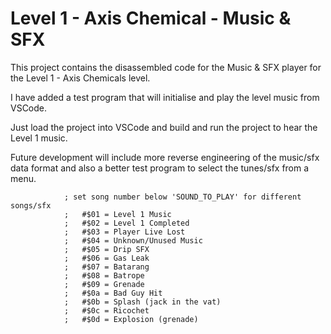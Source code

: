 # Level 1 - Axis Chemical - Music & SFX

This project contains the disassembled code for the Music & SFX player for the Level 1 - Axis Chemicals level.

I have added a test program that will initialise and play the level music from VSCode.

Just load the project into VSCode and build and run the project to hear the Level 1 music.

Future development will include more reverse engineering of the music/sfx data format and also a better test program to select the tunes/sfx from a menu.

                ; set song number below 'SOUND_TO_PLAY' for different songs/sfx
                ;   #$01 = Level 1 Music
                ;   #$02 = Level 1 Completed
                ;   #$03 = Player Live Lost
                ;   #$04 = Unknown/Unused Music
                ;   #$05 = Drip SFX
                ;   #$06 = Gas Leak
                ;   #$07 = Batarang
                ;   #$08 = Batrope
                ;   #$09 = Grenade
                ;   #$0a = Bad Guy Hit
                ;   #$0b = Splash (jack in the vat)
                ;   #$0c = Ricochet
                ;   #$0d = Explosion (grenade)

                
